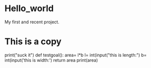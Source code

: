 # Hello_world
My first and recent project.
# This is a copy 
print("suck it")
def testgoal(): 
    area= l*b 
    l= int(input("this is length:") 
    b= int(input('this is width:') 
    return area 
    print(area) 


